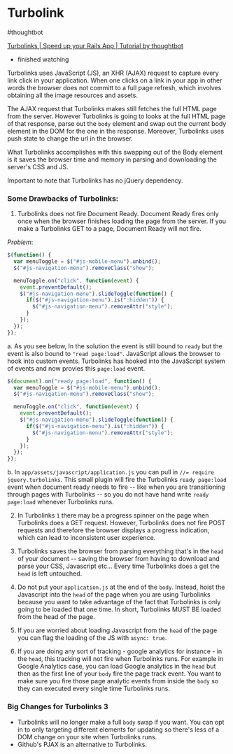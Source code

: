 # Turbolink
#thoughtbot

[Turbolinks | Speed up your Rails App | Tutorial by thoughtbot](https://thoughtbot.com/upcase/videos/turbolinks)

- finished watching

Turbolinks uses JavaScript (JS), an XHR (AJAX) request to capture every link click in your application. When one clicks on a link in your app in other words the browser does not committ to a full page refresh, which involves obtaining all the image resources and assets. 

The AJAX request that Turbolinks makes still fetches the full HTML page from the server. However Turbolinks is going to looks at the full HTML page of that response, parse out the `body` element and swap out the current body element in the DOM for the one in the response. Moreover, Turbolinks uses push state to change the url in the browser. 

What Turbolinks accomplishes with this swapping out of the Body element is it saves the browser time and memory in parsing and downloading the server's CSS and JS.

Important to note that Turbolinks has no jQuery dependency. 

### Some Drawbacks of Turbolinks:
1. Turbolinks does not fire Document Ready. Document Ready fires only once when the browser finishes loading the page from the server. If you make a Turbolinks GET to a page, Document Ready will not fire. 

*Problem*:

```javascript
$(function() {
  var menuToggle = $("#js-mobile-menu").unbind();
  $("#js-navigation-menu").removeClass("show");

  menuToggle.on("click", function(event) {
    event.preventDefault();
    $("#js-navigation-menu").slideToggle(function() {
      if($("#js-navigation-menu").is(":hidden")) {
        $("#js-navigation-menu").removeAttr("style");
      }
    });
  });
});
```


a.
As you see below, In the solution the event is still bound to `ready` but the event is also bound to `"read page:load"`. JavaScript allows the browser to hook into custom events. Turbolinks has hooked into the JavaScript system of events and now provies this `page:load` event.

```javascript
$(document).on("ready page:load", function() {
  var menuToggle = $("#js-mobile-menu").unbind();
  $("#js-navigation-menu").removeClass("show");

  menuToggle.on("click", function(event) {
    event.preventDefault();
    $("#js-navigation-menu").slideToggle(function() {
      if($("#js-navigation-menu").is(":hidden")) {
        $("#js-navigation-menu").removeAttr("style");
      }
    });
  });
});
```

b.
In `app/assets/javascript/application.js` you can pull in `//= require jquery.turbolinks`. This small plugin will fire the Turbolinks `ready page:load` event when document ready needs to fire -- like when you are transitioning through pages with Turbolinks --  so you do not have hand write `ready page:load` whenever Turbolinks runs.

2. In Turbolinks `1` there may be a progress spinner on the page when Turbolinks does a GET request. However, Turbolinks does not fire POST requests and therefore the browser displays a progress indication, which can lead to inconsistent user experience.

3. Turbolinks saves the browser from parsing everything that's in the `head` of your document -- saving the browser from having to download and parse your CSS, Javascript etc... Every time Turbolinks does a get the `head` is left untouched.

4. Do not put your `application.js` at the end of the `body`. Instead, hoist the Javascript into the `head` of the page when you are using Turbolinks because you want to take advantage of the fact that Turbolinks is only going to be loaded that one time. In short, Turbolinks MUST BE loaded from the head of the page.

5. If you are worried about loading Javascript from the `head` of the page you can flag the loading of the JS with `async: true`.

6. If you are doing any sort of tracking - google analytics for instance - in the `head`, this tracking will not fire when Turbolinks runs. For example in Google Analytics case, you can load Google analytics in the `head` but then as the first line of your `body` fire the page track event. You want to make sure you fire those page analytic events from inside the `body` so they can executed every single time Turbolinks runs. 

### Big Changes for Turbolinks 3

* Turbolinks will no longer make a full `body` swap if you want. You can opt in to only targeting different elements for updating so there's less of a DOM change on your site when Turbolinks runs.
* Github's PJAX is an alternative to Turbolinks.
